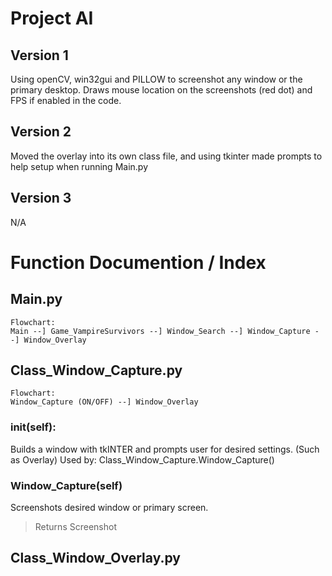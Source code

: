 # Project AI

## Version 1
Using openCV, win32gui and PILLOW to screenshot any window or the primary desktop.
Draws mouse location on the screenshots (red dot) and FPS if enabled in the code.

## Version 2
Moved the overlay into its own class file, and using tkinter made prompts to help setup when running Main.py

## Version 3
N/A


# Function Documention / Index
## Main.py
```
Flowchart:
Main --] Game_VampireSurvivors --] Window_Search --] Window_Capture --] Window_Overlay
```

## Class_Window_Capture.py
```
Flowchart:
Window_Capture (ON/OFF) --] Window_Overlay
```
### __init__(self):
Builds a window with tkINTER and prompts user for desired settings. (Such as Overlay)
Used by: Class_Window_Capture.Window_Capture()

### Window_Capture(self)
Screenshots desired window or primary screen.
> Returns Screenshot

## Class_Window_Overlay.py
